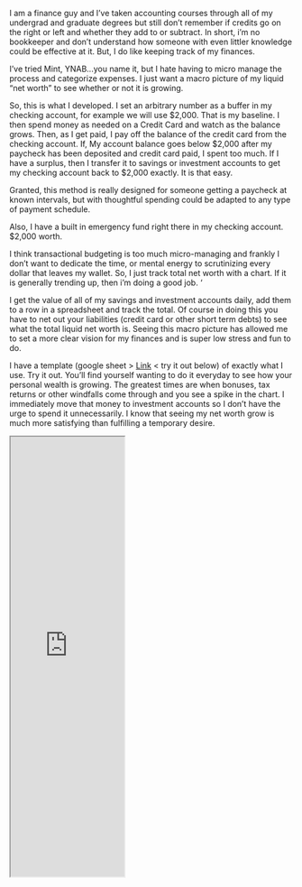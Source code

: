 I am a finance guy and I’ve taken accounting courses through all of my undergrad and graduate degrees but still don’t remember if credits go on the right or left and whether they add to or subtract. In short, i’m no bookkeeper and don’t understand how someone with even littler knowledge could be effective at it. But, I do like keeping track of my finances. 

I’ve tried Mint, YNAB...you name it, but I hate having to micro manage the process and categorize expenses. I just want a macro picture of my liquid “net worth” to see whether or not it is growing. 

So, this is what I developed. I set an arbitrary number as a buffer in my checking account, for example we will use \$2,000. That is my baseline. I then spend money as needed on a Credit Card and watch as the balance grows. Then, as I get paid, I pay off the balance of the credit card from the checking account. If, My account balance goes below \$2,000 after my paycheck has been deposited and credit card paid, I spent too much. If I have a surplus, then I transfer it to savings or investment accounts to get my checking account back to $2,000 exactly. It is that easy. 

Granted, this method is really designed for someone getting a paycheck at known intervals, but with thoughtful spending could be adapted to any type of payment schedule. 

Also, I have a built in emergency fund right there in my checking account. $2,000 worth. 

I think transactional budgeting is too much micro-managing and frankly I don’t want to dedicate the time, or mental energy to scrutinizing every dollar that leaves my wallet. So, I just track total net worth with a chart. If it is generally trending up, then i’m doing a good job. ‘

I get the value of all of my savings and investment accounts daily, add them to a row in a spreadsheet and track the total. Of course in doing this you have to net out your liabilities (credit card or other short term debts) to see what the total liquid net worth is. Seeing this macro picture has allowed me to set a more clear vision for my finances and is super low stress and fun to do. 

I have a template (google sheet > [Link](https://docs.google.com/spreadsheets/d/1Gp37F4hHZamP1SthWufM2dIMPkSaHZJVsf1Pu12ZdDI/edit?usp=sharing) < try it out below) of exactly what I use. Try it out. You’ll find yourself wanting to do it everyday to see how your personal wealth is growing. The greatest times are when bonuses, tax returns or other windfalls come through and you see a spike in the chart. I immediately move that money to investment accounts so I don’t have the urge to spend it unnecessarily. I know that seeing my net worth grow is much more satisfying than fulfilling a temporary desire. 

<iframe width=40% height=20% src="https://docs.google.com/spreadsheets/d/1Gp37F4hHZamP1SthWufM2dIMPkSaHZJVsf1Pu12ZdDI/pubhtml?widget=true&amp;headers=false"></iframe>
